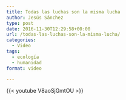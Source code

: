 ```yaml
---
title: Todas las luchas son la misma lucha
author: Jesús Sánchez
type: post
date: 2016-11-30T12:29:58+00:00
url: /todas-las-luchas-son-la-misma-lucha/
categories:
  - Video
tags:
  - ecología
  - humanidad
format: video

---
```

{{< youtube V8aoSjGmtOU >}}